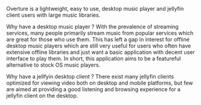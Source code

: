 Overture is a lightweight, easy to use, desktop music player and jellyfin client users with large music libraries.

Why have a desktop music player ?
With the prevalence of streaming services, many people primarily stream music from popular services which are great for those who use them.
This has left a gap in interest for offline desktop music players which are still very useful for users who often have extensive offline libraries and just want a basic application with decent user interface to play them. In short, this application aims to be a featureful alternative to stock OS music players.

Why have a jellfyin desktop client ?
There exist many jellyfin clients optimized for viewing video both on desktop and mobile platforms, but few are aimed at providing a good listening and browsing experience for a jellyfin client on the desktop.


